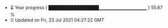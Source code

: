 - ⏳ Year progress { ████████████████▁▁▁▁▁▁▁▁▁▁▁▁▁▁ } 55.67 %
- ⏰ Updated on Fri, 23 Jul 2021 04:27:22 GMT

